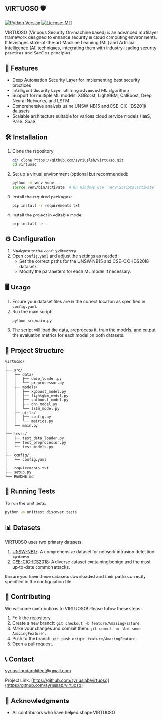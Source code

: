 ## VIRTUOSO 🛡️

[![Python Version](https://img.shields.io/badge/python-3.7%20%7C%203.8%20%7C%203.9-blue)](https://www.python.org/downloads/)
[![License: MIT](https://img.shields.io/badge/License-MIT-yellow.svg)](https://opensource.org/licenses/MIT)

VIRTUOSO (Virtuous Security On-machine based) is an advanced multilayer framework designed to enhance security in cloud computing environments. It leverages state-of-the-art Machine Learning (ML) and Artificial Intelligence (AI) techniques, integrating them with industry-leading security practices and SecOps principles.

## 🚀 Features

- Deep Automation Security Layer for implementing best security practices
- Intelligent Security Layer utilizing advanced ML algorithms
- Support for multiple ML models: XGBoost, LightGBM, CatBoost, Deep Neural Networks, and LSTM
- Comprehensive analysis using UNSW-NB15 and CSE-CIC-IDS2018 datasets
- Scalable architecture suitable for various cloud service models (IaaS, PaaS, SaaS)

## 🛠️ Installation

1. Clone the repository:
   ```bash
   git clone https://github.com/syriuslab/virtuoso.git
   cd virtuoso
   ```

2. Set up a virtual environment (optional but recommended):
   ```bash
   python -m venv venv
   source venv/bin/activate  # On Windows use `venv\Scripts\activate`
   ```

3. Install the required packages:
   ```bash
   pip install -r requirements.txt
   ```

4. Install the project in editable mode:
   ```bash
   pip install -e .
   ```

## ⚙️ Configuration

1. Navigate to the `config` directory.
2. Open `config.yaml` and adjust the settings as needed:
   - Set the correct paths for the UNSW-NB15 and CSE-CIC-IDS2018 datasets.
   - Modify the parameters for each ML model if necessary.

## 🖥️ Usage

1. Ensure your dataset files are in the correct location as specified in `config.yaml`.
2. Run the main script:
   ```bash
   python src/main.py
   ```
3. The script will load the data, preprocess it, train the models, and output the evaluation metrics for each model on both datasets.

## 📁 Project Structure

```
virtuoso/
│
├── src/
│   ├── data/
│   │   ├── data_loader.py
│   │   └── preprocessor.py
│   ├── models/
│   │   ├── xgboost_model.py
│   │   ├── lightgbm_model.py
│   │   ├── catboost_model.py
│   │   ├── dnn_model.py
│   │   └── lstm_model.py
│   ├── utils/
│   │   ├── config.py
│   │   └── metrics.py
│   └── main.py
│
├── tests/
│   ├── test_data_loader.py
│   ├── test_preprocessor.py
│   └── test_models.py
│
├── config/
│   └── config.yaml
│
├── requirements.txt
├── setup.py
└── README.md
```

## 🧪 Running Tests

To run the unit tests:

```bash
python -m unittest discover tests
```

## 📊 Datasets

VIRTUOSO uses two primary datasets:

1. [UNSW-NB15](https://research.unsw.edu.au/projects/unsw-nb15-dataset): A comprehensive dataset for network intrusion detection systems.
2. [CSE-CIC-IDS2018](https://www.unb.ca/cic/datasets/ids-2018.html): A diverse dataset containing benign and the most up-to-date common attacks.

Ensure you have these datasets downloaded and their paths correctly specified in the configuration file.

## 🤝 Contributing

We welcome contributions to VIRTUOSO! Please follow these steps:

1. Fork the repository.
2. Create a new branch: `git checkout -b feature/AmazingFeature`.
3. Make your changes and commit them: `git commit -m 'Add some AmazingFeature'`.
4. Push to the branch: `git push origin feature/AmazingFeature`.
5. Open a pull request.



## 📞 Contact

syriuscloudarchitect@gmail.com

Project Link: [https://github.com/syriuslab/virtuoso](https://github.com/syriuslab/virtuoso)

## 🙏 Acknowledgments

- All contributors who have helped shape VIRTUOSO
